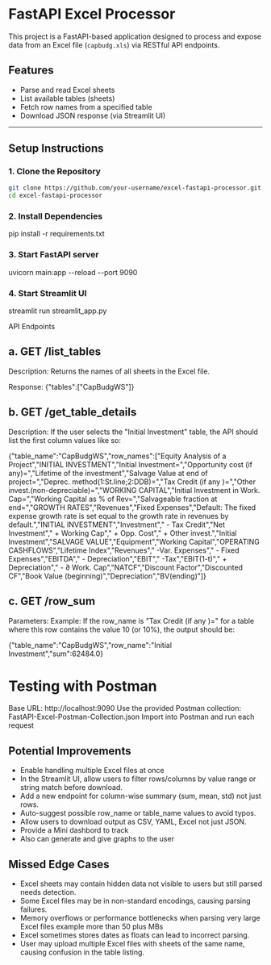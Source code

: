 # FastAPI Excel Processor 

This project is a FastAPI-based application designed to process and expose data from an Excel file (`capbudg.xls`) via RESTful API endpoints.

## Features

- Parse and read Excel sheets
- List available tables (sheets)
- Fetch row names from a specified table
- Download JSON response (via Streamlit UI)

---

## Setup Instructions

### 1. Clone the Repository

```bash
git clone https://github.com/your-username/excel-fastapi-processor.git
cd excel-fastapi-processor
```

### 2. Install Dependencies
pip install -r requirements.txt

### 3. Start FastAPI server
uvicorn main:app --reload --port 9090

### 4. Start Streamlit UI 
streamlit run streamlit_app.py

API Endpoints
## a. GET /list_tables
Description: Returns the names of all sheets in the Excel file.

Response:
    {"tables":["CapBudgWS"]}

## b. GET /get_table_details
Description: If the user selects the "Initial Investment" table, the API should list the first column values like so:

{"table_name":"CapBudgWS","row_names":["Equity Analysis of a Project","INITIAL INVESTMENT","Initial Investment=","Opportunity cost (if any)=","Lifetime of the investment","Salvage Value at end of project=","Deprec. method(1:St.line;2:DDB)=","Tax Credit (if any )=","Other invest.(non-depreciable)=","WORKING CAPITAL","Initial Investment in Work. Cap=","Working Capital as % of Rev=","Salvageable fraction at end=","GROWTH RATES","Revenues","Fixed Expenses","Default: The fixed expense growth rate is set equal to the growth rate in revenues by default.","INITIAL INVESTMENT","Investment"," - Tax Credit","Net Investment"," + Working Cap"," + Opp. Cost"," + Other invest.","Initial Investment","SALVAGE VALUE","Equipment","Working Capital","OPERATING CASHFLOWS","Lifetime Index","Revenues"," -Var. Expenses"," - Fixed Expenses","EBITDA"," - Depreciation","EBIT"," -Tax","EBIT(1-t)"," + Depreciation"," - ∂ Work. Cap","NATCF","Discount Factor","Discounted CF","Book Value (beginning)","Depreciation","BV(ending)"]}

## c. GET /row_sum
Parameters:
Example: If the row_name is "Tax Credit (if any )=" for a table where this row contains the value 10 (or 10%), the output should be:

{"table_name":"CapBudgWS","row_name":"Initial Investment","sum":62484.0}


# Testing with Postman
Base URL: http://localhost:9090
Use the provided Postman collection: FastAPI-Excel-Postman-Collection.json
Import into Postman and run each request

## Potential Improvements
   - Enable handling multiple Excel files at once 
   - In the Streamlit UI, allow users to filter rows/columns by value range or string match before download.
   - Add a new endpoint for column-wise summary (sum, mean, std) not just rows.
   - Auto-suggest possible row_name or table_name values to avoid typos.
   - Allow users to download output as CSV, YAML, Excel not just JSON.
   - Provide a Mini dashbord to track
   - Also can generate and give graphs to the user

## Missed Edge Cases
   - Excel sheets may contain hidden data not visible to users but still parsed needs detection.
   - Some Excel files may be in non-standard encodings, causing parsing failures.
   - Memory overflows or performance bottlenecks when parsing very large Excel files example more than 50 plus MBs
   - Excel sometimes stores dates as floats can lead to incorrect parsing.
   - User may upload multiple Excel files with sheets of the same name, causing confusion in the table listing.

